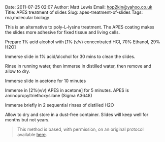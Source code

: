 Date: 2011-07-25 02:07
Author: Matt Lewis
Email: hop2kin@yahoo.co.uk
Title: APES treatment of slides
Slug: apes-treatment-of-slides
Tags: rna,molecular biology

This is an alternative to poly-L-lysine treatment. The APES coating makes the slides more adhesive for fixed tissue and living cells. 









Prepare 1% acid alcohol with [1% (v/v) concentrated HCl, 70% Ethanol, 29% H2O]



Immerse slide in 1% acid/alcohol for 30 mins to clean the slides.



Rinse in running water, then immerse in distilled water, then remove and allow to dry.



Immerse slide in acetone for 10 minutes 



Immerse in [2%(v/v) APES in acetone] for 5 minutes. APES is aminopropyltriethoxysilane (Sigma A3648) 



Immerse briefly in 2 sequential rinses of distilled H2O 



Allow to dry and store in a dust-free container. Slides will keep well for months but not years.







>This method is based, with permission, on an original protocol available [here](http://methodbook.net/probes/insitu.html).

